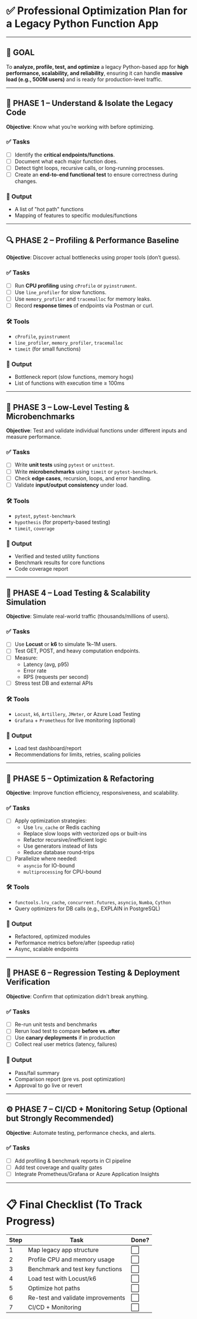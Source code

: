 # ✅ Professional Optimization Plan for a Legacy Python Function App

---

## 🎯 GOAL  
To **analyze, profile, test, and optimize** a legacy Python-based app for **high performance, scalability, and reliability**, ensuring it can handle **massive load (e.g., 500M users)** and is ready for production-level traffic.

---

## 🧩 PHASE 1 – Understand & Isolate the Legacy Code

**Objective**: Know what you’re working with before optimizing.

### ✅ Tasks
- [ ] Identify the **critical endpoints/functions**.
- [ ] Document what each major function does.
- [ ] Detect tight loops, recursive calls, or long-running processes.
- [ ] Create an **end-to-end functional test** to ensure correctness during changes.

### 📂 Output
- A list of "hot path" functions
- Mapping of features to specific modules/functions

---

## 🔍 PHASE 2 – Profiling & Performance Baseline

**Objective**: Discover actual bottlenecks using proper tools (don’t guess).

### ✅ Tasks
- [ ] Run **CPU profiling** using `cProfile` or `pyinstrument`.
- [ ] Use `line_profiler` for slow functions.
- [ ] Use `memory_profiler` and `tracemalloc` for memory leaks.
- [ ] Record **response times** of endpoints via Postman or curl.

### 🛠 Tools
- `cProfile`, `pyinstrument`
- `line_profiler`, `memory_profiler`, `tracemalloc`
- `timeit` (for small functions)

### 📂 Output
- Bottleneck report (slow functions, memory hogs)
- List of functions with execution time ≥ 100ms

---

## 🧪 PHASE 3 – Low-Level Testing & Microbenchmarks

**Objective**: Test and validate individual functions under different inputs and measure performance.

### ✅ Tasks
- [ ] Write **unit tests** using `pytest` or `unittest`.
- [ ] Write **microbenchmarks** using `timeit` or `pytest-benchmark`.
- [ ] Check **edge cases**, recursion, loops, and error handling.
- [ ] Validate **input/output consistency** under load.

### 🛠 Tools
- `pytest`, `pytest-benchmark`
- `hypothesis` (for property-based testing)
- `timeit`, `coverage`

### 📂 Output
- Verified and tested utility functions
- Benchmark results for core functions
- Code coverage report

---

## 🚀 PHASE 4 – Load Testing & Scalability Simulation

**Objective**: Simulate real-world traffic (thousands/millions of users).

### ✅ Tasks
- [ ] Use **Locust** or **k6** to simulate 1k–1M users.
- [ ] Test GET, POST, and heavy computation endpoints.
- [ ] Measure:
  - Latency (avg, p95)
  - Error rate
  - RPS (requests per second)
- [ ] Stress test DB and external APIs

### 🛠 Tools
- `Locust`, `k6`, `Artillery`, `JMeter`, or Azure Load Testing
- `Grafana` + `Prometheus` for live monitoring (optional)

### 📂 Output
- Load test dashboard/report
- Recommendations for limits, retries, scaling policies

---

## 🧠 PHASE 5 – Optimization & Refactoring

**Objective**: Improve function efficiency, responsiveness, and scalability.

### ✅ Tasks
- [ ] Apply optimization strategies:
  - Use `lru_cache` or Redis caching
  - Replace slow loops with vectorized ops or built-ins
  - Refactor recursive/inefficient logic
  - Use generators instead of lists
  - Reduce database round-trips
- [ ] Parallelize where needed:
  - `asyncio` for IO-bound
  - `multiprocessing` for CPU-bound

### 🛠 Tools
- `functools.lru_cache`, `concurrent.futures`, `asyncio`, `Numba`, `Cython`
- Query optimizers for DB calls (e.g., EXPLAIN in PostgreSQL)

### 📂 Output
- Refactored, optimized modules
- Performance metrics before/after (speedup ratio)
- Async, scalable endpoints

---

## 🧪 PHASE 6 – Regression Testing & Deployment Verification

**Objective**: Confirm that optimization didn’t break anything.

### ✅ Tasks
- [ ] Re-run unit tests and benchmarks
- [ ] Rerun load test to compare **before vs. after**
- [ ] Use **canary deployments** if in production
- [ ] Collect real user metrics (latency, failures)

### 📂 Output
- Pass/fail summary
- Comparison report (pre vs. post optimization)
- Approval to go live or revert

---

## ⚙️ PHASE 7 – CI/CD + Monitoring Setup (Optional but Strongly Recommended)

**Objective**: Automate testing, performance checks, and alerts.

### ✅ Tasks
- [ ] Add profiling & benchmark reports in CI pipeline
- [ ] Add test coverage and quality gates
- [ ] Integrate Prometheus/Grafana or Azure Application Insights

---

# 📋 Final Checklist (To Track Progress)

| Step | Task | Done? |
|------|------|-------|
| 1 | Map legacy app structure | ⬜ |
| 2 | Profile CPU and memory usage | ⬜ |
| 3 | Benchmark and test key functions | ⬜ |
| 4 | Load test with Locust/k6 | ⬜ |
| 5 | Optimize hot paths | ⬜ |
| 6 | Re-test and validate improvements | ⬜ |
| 7 | CI/CD + Monitoring | ⬜ |
